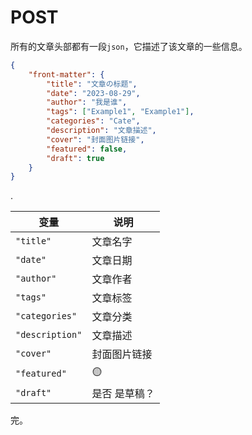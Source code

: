 # POST

所有的文章头部都有一段`json`，它描述了该文章的一些信息。

```json
{
    "front-matter": {
        "title": "文章の标题",
        "date": "2023-08-29",
        "author": "我是谁",
        "tags": ["Example1", "Example1"],
        "categories": "Cate",
        "description": "文章描述",
        "cover": "封面图片链接",
        "featured": false, 
        "draft": true 
	}
}
```

.

| 变量            | 说明          |
| --------------- | ------------- |
| `"title"`       | 文章名字      |
| `"date"`        | 文章日期      |
| `"author"`      | 文章作者      |
| `"tags"`        | 文章标签      |
| `"categories"`  | 文章分类      |
| `"description"` | 文章描述      |
| `"cover"`       | 封面图片链接  |
| `"featured"`    | 🟡             |
| `"draft"`       | 是否 是草稿？ |

完。
